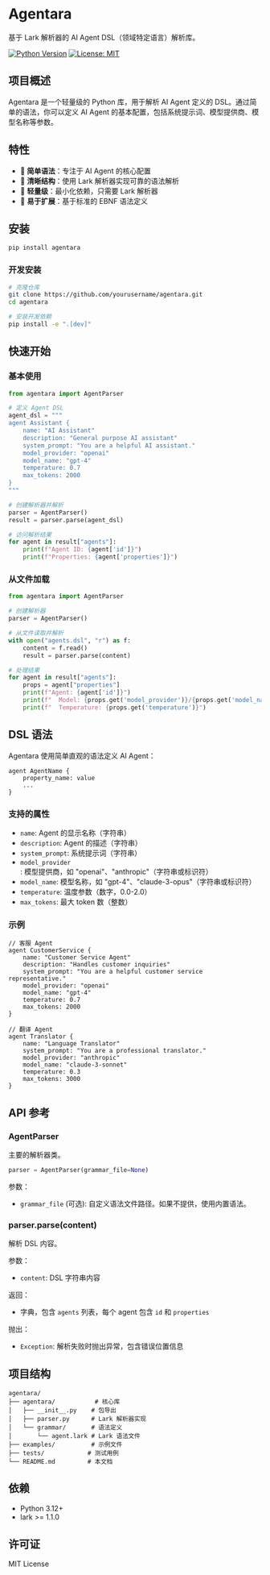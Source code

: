 # Agentara

基于 Lark 解析器的 AI Agent DSL（领域特定语言）解析库。

[![Python Version](https://img.shields.io/badge/python-3.12+-blue.svg)](https://www.python.org/)
[![License: MIT](https://img.shields.io/badge/License-MIT-yellow.svg)](https://opensource.org/licenses/MIT)

## 项目概述

Agentara 是一个轻量级的 Python 库，用于解析 AI Agent 定义的 DSL。通过简单的语法，你可以定义 AI Agent 的基本配置，包括系统提示词、模型提供商、模型名称等参数。

## 特性

- 🎯 **简单语法**：专注于 AI Agent 的核心配置
- 📝 **清晰结构**：使用 Lark 解析器实现可靠的语法解析
- 🚀 **轻量级**：最小化依赖，只需要 Lark 解析器
- 🔧 **易于扩展**：基于标准的 EBNF 语法定义

## 安装

```bash
pip install agentara
```

### 开发安装

```bash
# 克隆仓库
git clone https://github.com/yourusername/agentara.git
cd agentara

# 安装开发依赖
pip install -e ".[dev]"
```

## 快速开始

### 基本使用

```python
from agentara import AgentParser

# 定义 Agent DSL
agent_dsl = """
agent Assistant {
    name: "AI Assistant"
    description: "General purpose AI assistant"
    system_prompt: "You are a helpful AI assistant."
    model_provider: "openai"
    model_name: "gpt-4"
    temperature: 0.7
    max_tokens: 2000
}
"""

# 创建解析器并解析
parser = AgentParser()
result = parser.parse(agent_dsl)

# 访问解析结果
for agent in result["agents"]:
    print(f"Agent ID: {agent['id']}")
    print(f"Properties: {agent['properties']}")
```

### 从文件加载

```python
from agentara import AgentParser

# 创建解析器
parser = AgentParser()

# 从文件读取并解析
with open("agents.dsl", "r") as f:
    content = f.read()
    result = parser.parse(content)

# 处理结果
for agent in result["agents"]:
    props = agent["properties"]
    print(f"Agent: {agent['id']}")
    print(f"  Model: {props.get('model_provider')}/{props.get('model_name')}")
    print(f"  Temperature: {props.get('temperature')}")
```

## DSL 语法

Agentara 使用简单直观的语法定义 AI Agent：

```
agent AgentName {
    property_name: value
    ...
}
```

### 支持的属性

- `name`: Agent 的显示名称（字符串）
- `description`: Agent 的描述（字符串）
- `system_prompt`: 系统提示词（字符串）
- `model_provider`: 模型提供商，如 "openai"、"anthropic"（字符串或标识符）
- `model_name`: 模型名称，如 "gpt-4"、"claude-3-opus"（字符串或标识符）
- `temperature`: 温度参数（数字，0.0-2.0）
- `max_tokens`: 最大 token 数（整数）

### 示例

```dsl
// 客服 Agent
agent CustomerService {
    name: "Customer Service Agent"
    description: "Handles customer inquiries"
    system_prompt: "You are a helpful customer service representative."
    model_provider: "openai"
    model_name: "gpt-4"
    temperature: 0.7
    max_tokens: 2000
}

// 翻译 Agent
agent Translator {
    name: "Language Translator"
    system_prompt: "You are a professional translator."
    model_provider: "anthropic"
    model_name: "claude-3-sonnet"
    temperature: 0.3
    max_tokens: 3000
}
```

## API 参考

### AgentParser

主要的解析器类。

```python
parser = AgentParser(grammar_file=None)
```

参数：
- `grammar_file` (可选): 自定义语法文件路径。如果不提供，使用内置语法。

### parser.parse(content)

解析 DSL 内容。

参数：
- `content`: DSL 字符串内容

返回：
- 字典，包含 `agents` 列表，每个 agent 包含 `id` 和 `properties`

抛出：
- `Exception`: 解析失败时抛出异常，包含错误位置信息

## 项目结构

```
agentara/
├── agentara/           # 核心库
│   ├── __init__.py    # 包导出
│   ├── parser.py      # Lark 解析器实现
│   └── grammar/       # 语法定义
│       └── agent.lark # Lark 语法文件
├── examples/          # 示例文件
├── tests/            # 测试用例
└── README.md         # 本文档
```

## 依赖

- Python 3.12+
- lark >= 1.1.0

## 许可证

MIT License